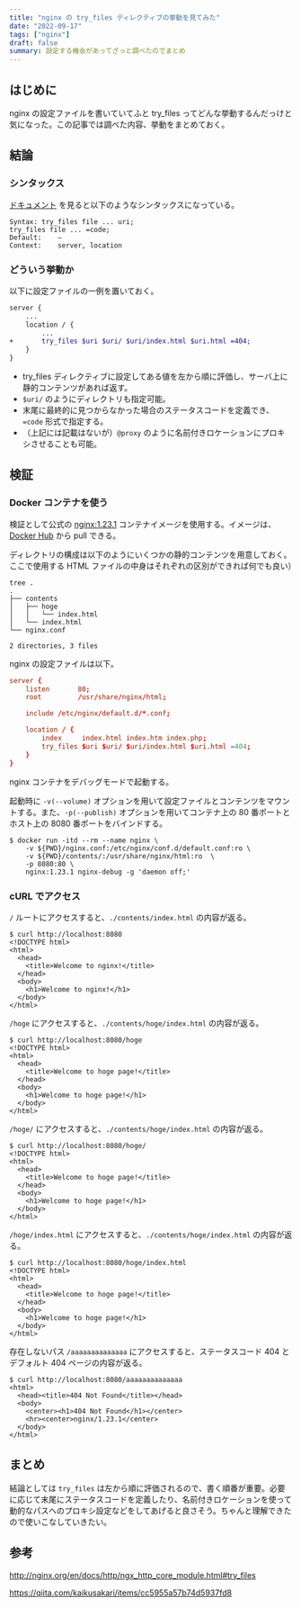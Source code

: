 ```yaml
---
title: "nginx の try_files ディレクティブの挙動を見てみた"
date: "2022-09-17"
tags: ["nginx"]
draft: false
summary: 設定する機会があってざっと調べたのでまとめ
---
```


## はじめに

nginx の設定ファイルを書いていてふと try_files ってどんな挙動するんだっけと気になった。この記事では調べた内容、挙動をまとめておく。

## 結論

### シンタックス

[ドキュメント](http://nginx.org/en/docs/http/ngx_http_core_module.html#try_files) を見ると以下のようなシンタックスになっている。

```
Syntax:	try_files file ... uri;
try_files file ... =code;
Default:	—
Context:	server, location
```

### どういう挙動か

以下に設定ファイルの一例を置いておく。

```diff showLineNumbers
server {
    ...
    location / {
        ...
+       try_files $uri $uri/ $uri/index.html $uri.html =404;
    }
}
```

- try_files ディレクティブに設定してある値を左から順に評価し、サーバ上に静的コンテンツがあれば返す。
- `$uri/` のようにディレクトリも指定可能。
- 末尾に最終的に見つからなかった場合のステータスコードを定義でき、`=code` 形式で指定する。
- （上記には記載はないが）`@proxy` のように名前付きロケーションにプロキシさせることも可能。

## 検証

### Docker コンテナを使う

検証として公式の [nginx:1.23.1](https://github.com/nginxinc/docker-nginx/blob/f3d86e99ba2db5d9918ede7b094fcad7b9128cd8/mainline/debian/Dockerfile) コンテナイメージを使用する。イメージは、[Docker Hub](https://hub.docker.com/_/nginx) から pull できる。

ディレクトリの構成は以下のようにいくつかの静的コンテンツを用意しておく。ここで使用する HTML ファイルの中身はそれぞれの区別ができれば何でも良い）

```shell
tree .
.
├── contents
│   ├── hoge
│   │   └── index.html
│   └── index.html
└── nginx.conf

2 directories, 3 files
```

nginx の設定ファイルは以下。

```nginx:nginx.conf showLineNumbers
server {
    listen       80;
    root         /usr/share/nginx/html;

    include /etc/nginx/default.d/*.conf;

    location / {
        index     index.html index.htm index.php;
        try_files $uri $uri/ $uri/index.html $uri.html =404;
    }
}
```

nginx コンテナをデバッグモードで起動する。

起動時に `-v(--volume)` オプションを用いて設定ファイルとコンテンツをマウントする。また、`-p(--publish)` オプションを用いてコンテナ上の 80 番ポートとホスト上の 8080 番ポートをバインドする。

```shell
$ docker run -itd --rm --name nginx \
    -v ${PWD}/nginx.conf:/etc/nginx/conf.d/default.conf:ro \
    -v ${PWD}/contents/:/usr/share/nginx/html:ro  \
    -p 8080:80 \
    nginx:1.23.1 nginx-debug -g 'daemon off;'
```

### cURL でアクセス

`/` ルートにアクセスすると、`./contents/index.html` の内容が返る。

```shell
$ curl http://localhost:8080
<!DOCTYPE html>
<html>
  <head>
    <title>Welcome to nginx!</title>
  </head>
  <body>
    <h1>Welcome to nginx!</h1>
  </body>
</html>
```

`/hoge` にアクセスすると、`./contents/hoge/index.html` の内容が返る。

```shell
$ curl http://localhost:8080/hoge
<!DOCTYPE html>
<html>
  <head>
    <title>Welcome to hoge page!</title>
  </head>
  <body>
    <h1>Welcome to hoge page!</h1>
  </body>
</html>
```

`/hoge/` にアクセスすると、`./contents/hoge/index.html` の内容が返る。

```shell
$ curl http://localhost:8080/hoge/
<!DOCTYPE html>
<html>
  <head>
    <title>Welcome to hoge page!</title>
  </head>
  <body>
    <h1>Welcome to hoge page!</h1>
  </body>
</html>
```

`/hoge/index.html` にアクセスすると、`./contents/hoge/index.html` の内容が返る。

```shell
$ curl http://localhost:8080/hoge/index.html
<!DOCTYPE html>
<html>
  <head>
    <title>Welcome to hoge page!</title>
  </head>
  <body>
    <h1>Welcome to hoge page!</h1>
  </body>
</html>
```

存在しないパス `/aaaaaaaaaaaaaa` にアクセスすると、ステータスコード 404 とデフォルト 404 ページの内容が返る。

```shell
$ curl http://localhost:8080/aaaaaaaaaaaaaa
<html>
  <head><title>404 Not Found</title></head>
  <body>
    <center><h1>404 Not Found</h1></center>
    <hr><center>nginx/1.23.1</center>
  </body>
</html>
```

## まとめ

結論としては `try_files` は左から順に評価されるので、書く順番が重要。必要に応じて末尾にステータスコードを定義したり、名前付きロケーションを使って動的なパスへのプロキシ設定などをしてあげると良さそう。ちゃんと理解できたので使いこなしていきたい。

## 参考

http://nginx.org/en/docs/http/ngx_http_core_module.html#try_files

https://qiita.com/kaikusakari/items/cc5955a57b74d5937fd8
